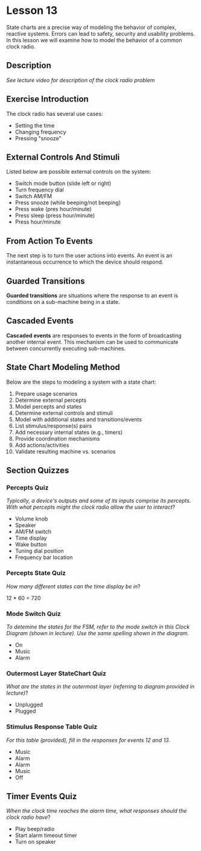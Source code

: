 # Lesson 13

State charts are a precise way of modeling the behavior of complex, reactive systems. Errors can lead to safety, security and usability problems. In this lesson we will examine how to model the behavior of a common clock radio.

## Description

_See lecture video for description of the clock radio problem_

## Exercise Introduction

The clock radio has several use cases:

- Setting the time
- Changing frequency
- Pressing "snooze"

## External Controls And Stimuli

Listed below are possible external controls on the system:

- Switch mode button (slide left or right)
- Turn frequency dial
- Switch AM/FM
- Press snooze (while beeping/not beeping)
- Press wake (pres hour/minute)
- Press sleep (press hour/minute)
- Press hour/minute

## From Action To Events

The next step is to turn the user actions into events. An event is an instantaneous occurrence to which the device should respond.

## Guarded Transitions

**Guarded transitions** are situations where the response to an event is conditions on a sub-machine being in a state.

## Cascaded Events

**Cascaded events** are responses to events in the form of broadcasting another internal event. This mechanism can be used to communicate between concurrently executing sub-machines.

## State Chart Modeling Method

Below are the steps to modeling a system with a state chart:

1. Prepare usage scenarios
2. Determine external percepts
3. Model percepts and states
4. Determine external controls and stimuli
5. Model with additional states and transitions/events
6. List stimulus/response(s) pairs
7. Add necessary internal states (e.g., timers)
8. Provide coordination mechanisms
9. Add actions/activities
10. Validate resulting machine vs. scenarios

## Section Quizzes

### Percepts Quiz

_Typically, a device's outputs and some of its inputs comprise its percepts. With what percepts might the clock radio allow the user to interact_?

- Volume knob
- Speaker
- AM/FM switch
- Time display
- Wake button
- Tuning dial position
- Frequency bar location

### Percepts State Quiz

_How many different states can the time display be in_?

12 \* 60 = 720

### Mode Switch Quiz

_To detemine the states for the FSM, refer to the mode switch in this Clock Diagram (shown in lecture). Use the same spelling shown in the diagram_.

- On
- Music
- Alarm

### Outermost Layer StateChart Quiz

_What are the states in the outermost layer (referring to diagram provided in lecture)_?

- Unplugged
- Plugged

### Stimulus Response Table Quiz

_For this table (provided), fill in the responses for events 12 and 13_.

- Music
- Alarm
- Alarm
- Music
- Off

## Timer Events Quiz

_When the clock time reaches the alarm time, what responses should the clock radio have_?

- Play beep/radio
- Start alarm timeout timer
- Turn on speaker
